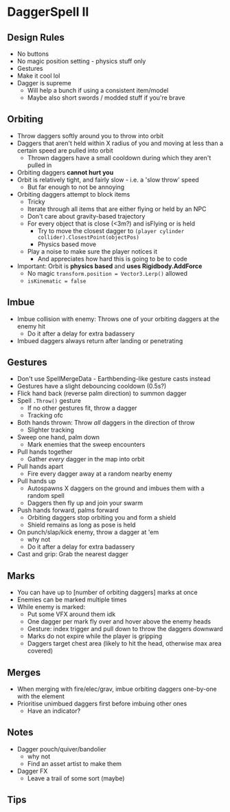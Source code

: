# DaggerSpell II

## Design Rules

- No buttons
- No magic position setting - physics stuff only
- Gestures
- Make it cool lol
- Dagger is supreme
  - Will help a bunch if using a consistent item/model
  - Maybe also short swords / modded stuff if you're brave

## Orbiting

- Throw daggers softly around you to throw into orbit
- Daggers that aren't held within X radius of you and moving at less than a certain speed are pulled into orbit
  - Thrown daggers have a small cooldown during which they aren't pulled in
- Orbiting daggers **cannot hurt you**
- Orbit is relatively tight, and fairly slow - i.e. a 'slow throw' speed
  - But far enough to not be annoying
- Orbiting daggers attempt to block items
  - Tricky
  - Iterate through all items that are either flying or held by an NPC
  - Don't care about gravity-based trajectory
  - For every object that is close (<3m?) and isFlying or is held
    - Try to move the closest dagger to `(player cylinder collider).ClosestPoint(objectPos)`
    - Physics based move
  - Play a noise to make sure the player notices it
    - And appreciates how hard this is going to be to code
- Important: Orbit is **physics based** and **uses Rigidbody.AddForce**
  - No magic `transform.position = Vector3.Lerp()` allowed
  - `isKinematic = false`

## Imbue

- Imbue collision with enemy: Throws one of your orbiting daggers at the enemy hit
  - Do it after a delay for extra badassery
- Imbued daggers always return after landing or penetrating

## Gestures

- Don't use SpellMergeData - Earthbending-like gesture casts instead
- Gestures have a slight debouncing cooldown (0.5s?)
- Flick hand back (reverse palm direction) to summon dagger
- Spell `.Throw()` gesture
  - If no other gestures fit, throw a dagger
  - Tracking ofc
- Both hands thrown: Throw _all_ daggers in the direction of throw
  - Slighter tracking
- Sweep one hand, palm down
  - Mark enemies that the sweep encounters
- Pull hands together
  - Gather _every_ dagger in the map into orbit
- Pull hands apart
  - Fire every dagger away at a random nearby enemy
- Pull hands up
  - Autospawns X daggers on the ground and imbues them with a random spell
  - Daggers then fly up and join your swarm
- Push hands forward, palms forward
  - Orbiting daggers stop orbiting you and form a shield
  - Shield remains as long as pose is held
- On punch/slap/kick enemy, throw a dagger at 'em
  - why not
  - Do it after a delay for extra badassery
- Cast and grip: Grab the nearest dagger

## Marks

- You can have up to [number of orbiting daggers] marks at once
- Enemies can be marked multiple times
- While enemy is marked:
  - Put some VFX around them idk
  - One dagger per mark fly over and hover above the enemy heads
  - Gesture: index trigger and pull down to throw the daggers downward
  - Marks do not expire while the player is gripping
  - Daggers target chest area (likely to hit the head, otherwise max area covered)

## Merges

- When merging with fire/elec/grav, imbue orbiting daggers one-by-one with the element
- Prioritise unimbued daggers first before imbuing other ones
  - Have an indicator?

## Notes

- Dagger pouch/quiver/bandolier
  - why not
  - Find an asset artist to make them
- Dagger FX
  - Leave a trail of some sort (maybe)



## Tips



